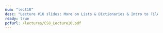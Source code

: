 ```yaml
---
num: "lect10"
desc: "Lecture #10 slides: More on Lists & Dictionaries & Intro to File I/O"
ready: true
pdfurl: /lectures/CS8_Lecture10.pdf
---
```

